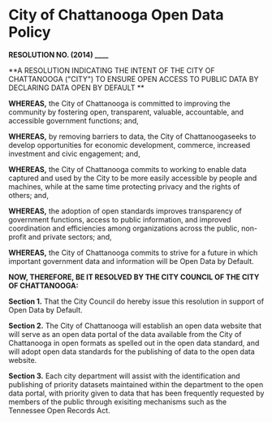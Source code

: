 City of Chattanooga Open Data Policy
====================================

**RESOLUTION NO. (2014) ____**

**A RESOLUTION INDICATING THE INTENT OF THE CITY OF CHATTANOOGA ("CITY") TO ENSURE OPEN ACCESS TO PUBLIC DATA BY DECLARING DATA OPEN BY DEFAULT **

**WHEREAS,** the City of Chattanooga is committed to improving the community by fostering open, transparent, valuable, accountable, and accessible government functions; and,

**WHEREAS,** by removing barriers to data, the City  of Chattanoogaseeks to develop opportunities for economic development, commerce, increased investment and civic engagement; and,

**WHEREAS,** the City of Chattanooga commits to working to enable data captured and used by the City to be more easily accessible by people and machines, while at the same time protecting privacy and the rights of others; and,

**WHEREAS,** the adoption of open standards improves transparency of government functions, access to public information, and improved coordination and efficiencies among organizations across the public, non-profit and private sectors; and,

**WHEREAS,** the City of Chattanooga commits to strive for a future in which important government data and information will be Open Data by Default.

**NOW, THEREFORE, BE IT RESOLVED BY THE CITY COUNCIL OF THE CITY OF CHATTANOOGA:**

**Section 1.** That the City Council do hereby issue this resolution in support of Open Data by Default.

**Section 2.** The City of Chattanooga will establish an open data website that will serve as an open data portal of the data available from the City of Chattanooga in open formats as spelled out in the open data standard, and will adopt open data standards for the publishing of data to the open data website.

**Section 3.** Each city department will assist with the identification and publishing of priority datasets maintained within the department to the open data portal, with priority given to data that has been frequently requested by members of the public through exisiting mechanisms such as the Tennessee Open Records Act.
